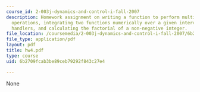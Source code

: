 ```yaml
---
course_id: 2-003j-dynamics-and-control-i-fall-2007
description: Homework assignment on writing a function to perform multiple matrix
  operations, integrating two functions numerically over a given interval using function
  handlers, and calculating the factorial of a non-negative integer.
file_location: /coursemedia/2-003j-dynamics-and-control-i-fall-2007/6b2709fcab3be89ceb79292f843c27e4_hw4.pdf
file_type: application/pdf
layout: pdf
title: hw4.pdf
type: course
uid: 6b2709fcab3be89ceb79292f843c27e4

---
```

None